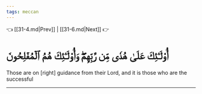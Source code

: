 ```yaml
---
tags: meccan
---
```


👈 [[31-4.md|Prev]] | [[31-6.md|Next]] 👉

# أُوْلَـٰٓئِكَ عَلَىٰ هُدٗى مِّن رَّبِّهِمۡۖ وَأُوْلَـٰٓئِكَ هُمُ ٱلۡمُفۡلِحُونَ

Those are on [right] guidance from their Lord, and it is those who are the successful

---

